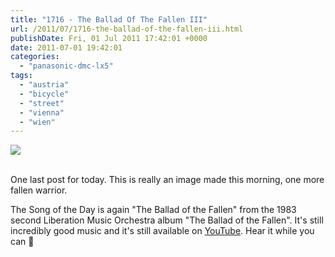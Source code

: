 ```yaml
---
title: "1716 - The Ballad Of The Fallen III"
url: /2011/07/1716-the-ballad-of-the-fallen-iii.html
publishDate: Fri, 01 Jul 2011 17:42:01 +0000
date: 2011-07-01 19:42:01
categories: 
  - "panasonic-dmc-lx5"
tags: 
  - "austria"
  - "bicycle"
  - "street"
  - "vienna"
  - "wien"
---
```

<div class="container">
<div class="center"><a target="_blank" href="https://d25zfm9zpd7gm5.cloudfront.net/1200x1200/2011/20110701_075547_ps.jpg"><img src="https://d25zfm9zpd7gm5.cloudfront.net/0600x0600/2011/20110701_075547_ps.jpg" /></a></div>
</div>
<br />

One last post for today. This is really an image made this morning, one more fallen warrior.

 The Song of the Day is again "The Ballad of the Fallen" from the 1983 second Liberation Music Orchestra album "The Ballad of the Fallen". It's still incredibly good music and it's still available on <a target="_blank" href="http://www.youtube.com/watch?v=SRe1QY6eAzY">YouTube</a>. Hear it while you can 🙂
